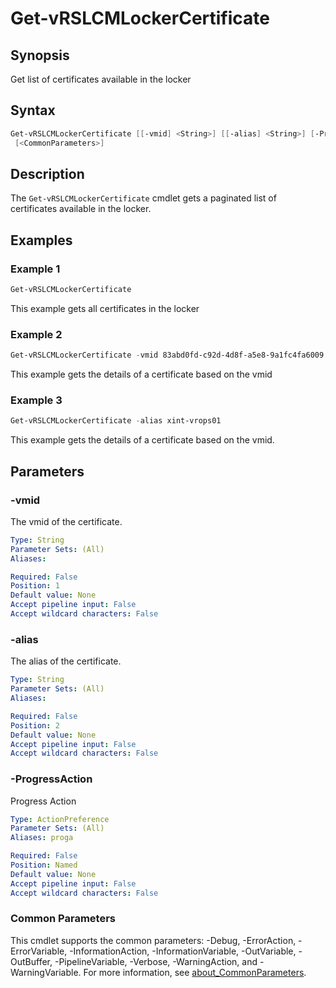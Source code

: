 # Get-vRSLCMLockerCertificate

## Synopsis

Get list of certificates available in the locker

## Syntax

```powershell
Get-vRSLCMLockerCertificate [[-vmid] <String>] [[-alias] <String>] [-ProgressAction <ActionPreference>]
 [<CommonParameters>]
```

## Description

The `Get-vRSLCMLockerCertificate` cmdlet gets a paginated list of certificates available in the locker.

## Examples

### Example 1

```powershell
Get-vRSLCMLockerCertificate
```

This example gets all certificates in the locker

### Example 2

```powershell
Get-vRSLCMLockerCertificate -vmid 83abd0fd-c92d-4d8f-a5e8-9a1fc4fa6009
```

This example gets the details of a certificate based on the vmid

### Example 3

```powershell
Get-vRSLCMLockerCertificate -alias xint-vrops01
```

This example gets the details of a certificate based on the vmid.

## Parameters

### -vmid

The vmid of the certificate.

```yaml
Type: String
Parameter Sets: (All)
Aliases:

Required: False
Position: 1
Default value: None
Accept pipeline input: False
Accept wildcard characters: False
```

### -alias

The alias of the certificate.

```yaml
Type: String
Parameter Sets: (All)
Aliases:

Required: False
Position: 2
Default value: None
Accept pipeline input: False
Accept wildcard characters: False
```

### -ProgressAction

Progress Action

```yaml
Type: ActionPreference
Parameter Sets: (All)
Aliases: proga

Required: False
Position: Named
Default value: None
Accept pipeline input: False
Accept wildcard characters: False
```

### Common Parameters

This cmdlet supports the common parameters: -Debug, -ErrorAction, -ErrorVariable, -InformationAction, -InformationVariable, -OutVariable, -OutBuffer, -PipelineVariable, -Verbose, -WarningAction, and -WarningVariable. For more information, see [about_CommonParameters](http://go.microsoft.com/fwlink/?LinkID=113216).
